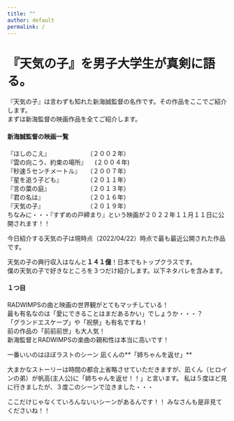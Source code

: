 ```yaml
---
title: ""
author: default
permalink: /
---
```


# 『天気の子』を男子大学生が真剣に語る。  
『天気の子』は言わずも知れた新海誠監督の名作です。その作品をここでご紹介します。
<br>
まずは新海監督の映画作品を全てご紹介します。
#### 新海誠監督の映画一覧  
『ほしのこえ』　　　　　　　（２００２年）  
『雲の向こう、約束の場所』 　(２００４年)  
『秒速５センチメートル』　　（２００７年）  
『星を追う子ども』　　　　　（２０１１年）  
『言の葉の庭』　　　　　　　（２０１３年）  
『君の名は』　　　　　　　　（２０１６年）  
『天気の子』　　　　　　　　（２０１９年）
<br>
ちなみに・・・『すずめの戸締まり』という映画が２０２２年１１月１１日に公開されます！！  


今日紹介する天気の子は現時点（2022/04/22）時点で最も最近公開された作品です。  

天気の子の興行収入はなんと**１４１億**！日本でもトップクラスです。  
僕の天気の子で好きなところを３つだけ紹介します。以下ネタバレを含みます。
  
  
#### １つ目  
RADWIMPSの曲と映画の世界観がとてもマッチしている！  
最も有名なのは「愛にできることはまだあるかい」でしょうか・・・？  
「グランドエスケープ」や「祝祭」も有名ですね！  
前の作品の「前前前世」も大人気！  
新海監督とRADWIMPSの楽曲の親和性は本当に高いです！


一番いいのはほぼラストのシーン 凪くんの**「姉ちゃんを返せ」**  

大まかなストーリーは時間の都合上省略させていただきますが、凪くん（ヒロインの弟）が帆高(主人公)に「姉ちゃんを返せ！！」と言います。
私は５度ほど見に行きましたが、３度このシーンで泣きました・・・  

ここだけじゃなくていろんないいシーンがあるんです！！
みなさんも是非見てくださいね！！

